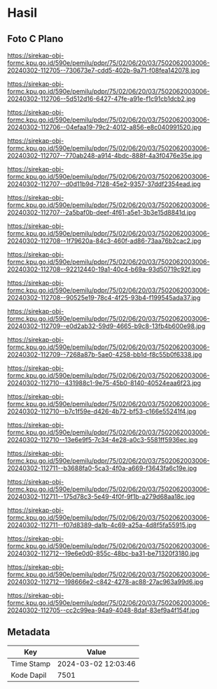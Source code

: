 # Hasil

## Foto C Plano

https://sirekap-obj-formc.kpu.go.id/590e/pemilu/pdpr/75/02/06/20/03/7502062003006-20240302-112705--730673e7-cdd5-402b-9a71-f08fea142078.jpg

https://sirekap-obj-formc.kpu.go.id/590e/pemilu/pdpr/75/02/06/20/03/7502062003006-20240302-112706--5d512d16-6427-47fe-a91e-f1c91cb1dcb2.jpg

https://sirekap-obj-formc.kpu.go.id/590e/pemilu/pdpr/75/02/06/20/03/7502062003006-20240302-112706--04efaa19-79c2-4012-a856-e8c040991520.jpg

https://sirekap-obj-formc.kpu.go.id/590e/pemilu/pdpr/75/02/06/20/03/7502062003006-20240302-112707--770ab248-a914-4bdc-888f-4a3f0476e35e.jpg

https://sirekap-obj-formc.kpu.go.id/590e/pemilu/pdpr/75/02/06/20/03/7502062003006-20240302-112707--d0d11b9d-7128-45e2-9357-37ddf2354ead.jpg

https://sirekap-obj-formc.kpu.go.id/590e/pemilu/pdpr/75/02/06/20/03/7502062003006-20240302-112707--2a5baf0b-deef-4f61-a5e1-3b3e15d8841d.jpg

https://sirekap-obj-formc.kpu.go.id/590e/pemilu/pdpr/75/02/06/20/03/7502062003006-20240302-112708--1f79620a-84c3-460f-ad86-73aa76b2cac2.jpg

https://sirekap-obj-formc.kpu.go.id/590e/pemilu/pdpr/75/02/06/20/03/7502062003006-20240302-112708--92212440-19a1-40c4-b69a-93d50719c92f.jpg

https://sirekap-obj-formc.kpu.go.id/590e/pemilu/pdpr/75/02/06/20/03/7502062003006-20240302-112708--90525e19-78c4-4f25-93b4-f199545ada37.jpg

https://sirekap-obj-formc.kpu.go.id/590e/pemilu/pdpr/75/02/06/20/03/7502062003006-20240302-112709--e0d2ab32-59d9-4665-b9c8-13fb4b600e98.jpg

https://sirekap-obj-formc.kpu.go.id/590e/pemilu/pdpr/75/02/06/20/03/7502062003006-20240302-112709--7268a87b-5ae0-4258-bb1d-f8c55b0f6338.jpg

https://sirekap-obj-formc.kpu.go.id/590e/pemilu/pdpr/75/02/06/20/03/7502062003006-20240302-112710--431988c1-9e75-45b0-8140-40524eaa6f23.jpg

https://sirekap-obj-formc.kpu.go.id/590e/pemilu/pdpr/75/02/06/20/03/7502062003006-20240302-112710--b7c1f59e-d426-4b72-bf53-c166e55241f4.jpg

https://sirekap-obj-formc.kpu.go.id/590e/pemilu/pdpr/75/02/06/20/03/7502062003006-20240302-112710--13e6e9f5-7c34-4e28-a0c3-5581ff5936ec.jpg

https://sirekap-obj-formc.kpu.go.id/590e/pemilu/pdpr/75/02/06/20/03/7502062003006-20240302-112711--b3688fa0-5ca3-4f0a-a669-f3643fa6c19e.jpg

https://sirekap-obj-formc.kpu.go.id/590e/pemilu/pdpr/75/02/06/20/03/7502062003006-20240302-112711--175d78c3-5e49-4f0f-9f1b-a279d68aa18c.jpg

https://sirekap-obj-formc.kpu.go.id/590e/pemilu/pdpr/75/02/06/20/03/7502062003006-20240302-112711--f07d8389-da1b-4c69-a25a-4d8f5fa55915.jpg

https://sirekap-obj-formc.kpu.go.id/590e/pemilu/pdpr/75/02/06/20/03/7502062003006-20240302-112712--19e6e0d0-855c-48bc-ba31-be71320f3180.jpg

https://sirekap-obj-formc.kpu.go.id/590e/pemilu/pdpr/75/02/06/20/03/7502062003006-20240302-112712--198666e2-c842-4278-ac88-27ac963a99d6.jpg

https://sirekap-obj-formc.kpu.go.id/590e/pemilu/pdpr/75/02/06/20/03/7502062003006-20240302-112705--cc2c99ea-94a9-4048-8daf-83ef9a4f154f.jpg


## Metadata

| Key        | Value               |
| ---------- | ------------------- |
| Time Stamp | 2024-03-02 12:03:46 |
| Kode Dapil | 7501                |



